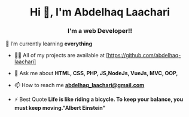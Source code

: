 
<h1 align="center">Hi 👋, I'm Abdelhaq Laachari</h1>
<h3 align="center">I'm a web Developer!!</h3>


🌱 I’m currently learning **everything**

- 👨‍💻 All of my projects are available at [https://github.com/abdelhaq-laachari]

- 💬 Ask me about **HTML, CSS, PHP, JS,NodeJs, VueJs, MVC, OOP,**

- 📫 How to reach me **abdelhaq_laachari@gmail.com**

- ⚡ Best Quote **Life is like riding a bicycle. To keep your balance, you must keep moving."Albert Einstein"**

